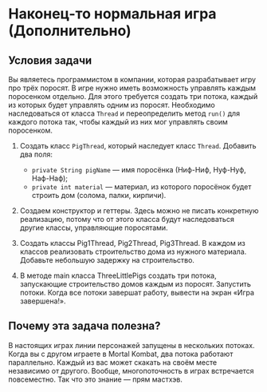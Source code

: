 # Наконец-то нормальная игра (Дополнительно)

## Условия задачи

Вы являетесь программистом в компании, которая разрабатывает игру про трёх поросят. 
В игре нужно иметь возможность управлять каждым поросенком отдельно. Для этого требуется создать три потока, 
каждый из которых будет управлять одним из поросят. Необходимо наследоваться от класса `Thread` и переопределить 
метод `run()` для каждого потока так, чтобы каждый из них мог управлять своим поросенком.

1. Создать класс `PigThread`, который наследует класс `Thread`. Добавить два поля:
   * `private String pigName` — имя поросёнка (Ниф-Ниф, Нуф-Нуф, Наф-Наф);
   * `private int material` — материал, из которого поросёнок будет строить дом (солома, палки, кирпичи).

2. Создаем конструктор и геттеры. Здесь можно не писать конкретную реализацию, потому что от этого класса
будут наследоваться другие классы, управляющие поросятами.

3. Создать классы Pig1Thread, Pig2Thread, Pig3Thread. В каждом из классов реализовать строительство дома из нужного 
материала. Добавьте небольшую задержку на строительство.

4. В методе main класса ThreeLittlePigs создать три потока, запускающие строительство домов каждым из поросят.
Запустить потоки. Когда все потоки завершат работу, вывести на экран «Игра завершена!».

## Почему эта задача полезна?
В настоящих играх линии персонажей запущены в нескольких потоках. Когда вы с другом играете в Mortal Kombat, 
два потока работают параллельно. Каждый из вас может скакать на своём месте независимо от другого. Вообще, 
многопоточность в играх встречается повсеместно. Так что это знание — прям мастхэв.